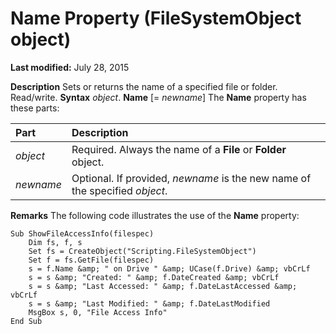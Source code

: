 
# Name Property (FileSystemObject object)

 **Last modified:** July 28, 2015


 **Description**
Sets or returns the name of a specified file or folder. Read/write.
 **Syntax**
 _object_. **Name** [= _newname_]
The  **Name** property has these parts:


|**Part**|**Description**|
|:-----|:-----|
| _object_|Required. Always the name of a  **File** or **Folder** object.|
| _newname_|Optional. If provided,  _newname_ is the new name of the specified _object_.|
 **Remarks**
The following code illustrates the use of the  **Name** property:



```
Sub ShowFileAccessInfo(filespec)
    Dim fs, f, s
    Set fs = CreateObject("Scripting.FileSystemObject")
    Set f = fs.GetFile(filespec)
    s = f.Name &amp; " on Drive " &amp; UCase(f.Drive) &amp; vbCrLf
    s = s &amp; "Created: " &amp; f.DateCreated &amp; vbCrLf
    s = s &amp; "Last Accessed: " &amp; f.DateLastAccessed &amp; vbCrLf
    s = s &amp; "Last Modified: " &amp; f.DateLastModified  
    MsgBox s, 0, "File Access Info"
End Sub
```

